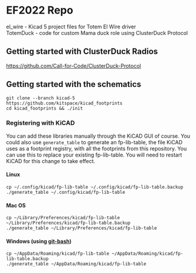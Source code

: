 # EF2022 Repo 

el_wire     - Kicad 5 project files for Totem El Wire driver  
TotemDuck   - code for custom Mama duck role using ClusterDuck Protocol

## Getting started with ClusterDuck Radios

https://github.com/Call-for-Code/ClusterDuck-Protocol

## Getting started with the schematics
    git clone --branch kicad-5 https://github.com/kitspace/kicad_footprints
    cd kicad_footprints && ./init

### Registering with KiCAD

You can add these libraries manually through the KiCAD GUI of course.
You could also use `generate_table` to generate an fp-lib-table, the file KiCAD uses as a footprint registry, with all the footprints from this repository.
You can use this to replace your existing fp-lib-table.
You will need to restart KiCAD for this change to take effect.

#### Linux

    cp ~/.config/kicad/fp-lib-table ~/.config/kicad/fp-lib-table.backup
    ./generate_table ~/.config/kicad/fp-lib-table

#### Mac OS

    cp ~/Library/Preferences/kicad/fp-lib-table ~/Library/Preferences/kicad/fp-lib-table.backup
    ./generate_table ~/Library/Preferences/kicad/fp-lib-table

#### Windows (using [git-bash](https://git-scm.com/download))

    cp ~/AppData/Roaming/kicad/fp-lib-table ~/AppData/Roaming/kicad/fp-lib-table.backup
    ./generate_table ~/AppData/Roaming/kicad/fp-lib-table
